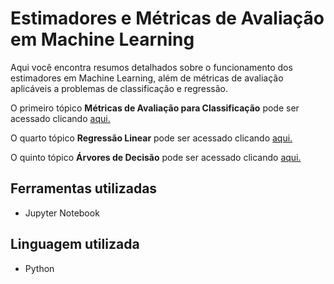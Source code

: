 # Estimadores e Métricas de Avaliação em Machine Learning

Aqui você encontra resumos detalhados sobre o funcionamento dos estimadores em Machine Learning, além de métricas de avaliação aplicáveis a problemas de classificação e regressão.

O primeiro tópico **Métricas de Avaliação para Classificação** pode ser acessado clicando [aqui.](https://github.com/leticiadluz/estimadores/blob/main/classificacao_metricas.ipynb)

O quarto tópico **Regressão Linear** pode ser acessado clicando [aqui.](https://github.com/leticiadluz/resumo_estimadores/blob/main/regressao_linear.ipynb)

O quinto tópico **Árvores de Decisão** pode ser acessado clicando [aqui.](https://github.com/leticiadluz/estimadores/blob/main/decision_tree.ipynb)

## Ferramentas utilizadas

* Jupyter Notebook

## Linguagem utilizada

* Python
